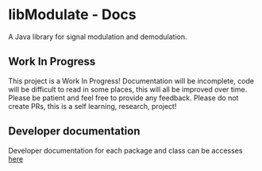# libModulate - Docs
A Java library for signal modulation and demodulation.

## Work In Progress
This project is a Work In Progress! Documentation will be incomplete, code will
be difficult to read in some places, this will all be improved over time. Please
be patient and feel free to provide any feedback. Please do not create PRs, this
is a self learning, research, project!

## Developer documentation
Developer documentation for each package and class can be accesses [here](classes/libModulate/libModulate.md)